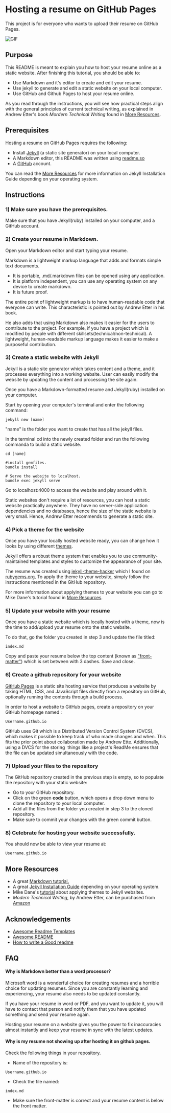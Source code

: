 
# Hosting a resume on GitHub Pages

This project is for everyone who wants to upload their resume on GitHub Pages.

![GIF](https://github.com/sanksarraval/sanksarraval.github.io/blob/main/Assignment_2_Gif.gif)


## Purpose

This README is meant to explain you how to host your resume online as a static website.
After finishing this tutorial, you should be able to:

- Use Markdown and it's editor to create and edit your resume.
- Use jekyll to generate and edit a static website on your local computer.
- Use GitHub and Github Pages to host your resume online.

As you read through the instructions, you will see how practical steps align with the general principles of current technical writing, as explained in Andrew Etter's book *Mordern Technical Writing* found in [More Resources](#more-resources).

## Prerequisites
Hosting a resume on GitHub Pages requires the following:
- Install [Jekyll](https://jekyllrb.com/docs/) (a static site generator) on your local computer.
- A Markdown editor, this README was written using [readme.so](https://readme.so/editor)
- A [GitHub](https://github.com/) account.

You can read the [More Resources](#more-resources) for more information on Jekyll Installation Guide depending on your operating system.

## Instructions
### 1) Make sure you have the prerequisites.
Make sure that you have Jekyll(ruby) installed on your computer, and a GitHub account.

### 2) Create your resume in Markdown.

Open your Markdown editor and start typing your resume.

Markdown is a lightweight markup language that adds and formats simple text documents. 
- It is portable, .md/.markdown files can be opened using any application.
- It is platform independent, you can use any operating system on any device to create markdown.
- It is future proof. 

The entire point of lightweight markup is to have human-readable code that everyone can write. This characteristic is pointed out by Andrew Etter in his book. 

He also adds that using Markdown also makes it easier for the users to contribute to the project.
For example, if you have a project which is modified by people with different skillsets(technical/non-technical). A lightweight, human-readable markup language makes it easier to make a purposeful contribution.

### 3) Create a static website with Jekyll
Jekyll is a static site generator which takes content and a theme, and it processes everything into a working website. User can easily modify the website by updating the content and processing the site again.

Once you have a Markdown-formatted resume and Jekyll(ruby) installed on your computer.

Start by opening your computer's terminal and enter the following command:

```
jekyll new [name]
```
"name" is the folder you want to create that has all the jekyll files. 

In the terminal cd into the newly created folder and run the following commanda to build a static website.
```
cd [name]

#install gemfiles.
bundle install 

# Serve the website to localhost.
bundle exec jekyll serve
```
Go to localhost:4000 to access the website and play around with it.

Static websites don't require a lot of resources, you can host a static website practically anywhere. They have no server-side application dependencies and no databases, hence the size of the static website is very small. Hence, Andrew Etter recommends to generate a static site. 

### 4) Pick a theme for the website

Once you have your locally hosted website ready, you can change how it looks by using different [themes](https://jekyllrb.com/docs/themes/).

Jekyll offers a robust theme system that enables you to use community-maintained templates and styles to customize the appearance of your site.

The resume was created using [jekyll-theme-hacker](https://github.com/pages-themes/hacker) which I found on [rubygems.org.](https://rubygems.org/gems/jekyll-theme-hacker) To apply the theme to your website, simply follow the instructions mentioned in the GitHub repository.

For more information about applying themes to your website you can go to Mike Dane's tutorial found in [More Resources](#more-resources).

### 5) Update your website with your resume
Once you have a static website which is locally hosted with a theme, now is the time to add/upload your resume onto the static website.

To do that, go the folder you created in step 3 and update the file titled:
```
index.md
```
Copy and paste your resume below the top content (known as ["front-matter"](https://jekyllrb.com/docs/front-matter/)) which is set between with 3 dashes. Save and close. 


### 6) Create a github repository for your website

[GitHub Pages](https://docs.github.com/en/pages/getting-started-with-github-pages/about-github-pages) is a static site hosting service that produces a website by taking HTML, CSS, and JavaScript files directly from a repository on GitHub, optionally running the contents through a build process.

In order to host a website to GitHub pages, create a repository on your GitHub homepage named :
```
Username.github.io
```
GitHub uses Git which is a Distributed Version Control System (DVCS), which makes it possible to keep track of who made changes and when. This fits the prior point about collaboration made by Andrew Ette.  Additionally, using a DVCS for the storing  things like a project's ReadMe ensures that the file can be updated simultaneously with the code. 



### 7) Upload your files to the repository
The GitHub repository created in the previous step is empty, so to populate the repository with your static website:
- Go to your GitHub repository.
- Click on the green **code** button, which opens a drop down menu to clone the repository to your local computer.
- Add all the files from the folder you created in step 3 to the cloned repository.
- Make sure to commit your changes with the green commit button.

### 8) Celebrate for hosting your website successfully.
You should now be able to view your resume at: 
```
Username.github.io
```



## More Resources

- A great [Markdown tutorial.](https://www.markdowntutorial.com/)
- A great [Jekyll Installation Guide](https://jekyllrb.com/docs/installation/#guides) depending on your operating system.
- Mike Dane's [tutorial](https://www.youtube.com/watch?v=NoRS2D-cyko&list=PLLAZ4kZ9dFpOPV5C5Ay0pHaa0RJFhcmcB&index=11&t=247s) about applying themes to Jekyll websites.
- *Modern Technical Writing*, by Andrew Etter, can be purchased from [Amazon](https://www.amazon.ca/Modern-Technical-Writing-Introduction-Documentation-ebook/dp/B01A2QL9SS)

## Acknowledgements

 - [Awesome Readme Templates](https://awesomeopensource.com/project/elangosundar/awesome-README-templates)
 - [Awesome README](https://github.com/matiassingers/awesome-readme)
 - [How to write a Good readme](https://bulldogjob.com/news/449-how-to-write-a-good-readme-for-your-github-project)


## FAQ

#### Why is Markdown better than a word processor?

Microsoft word is a wonderful choice for creating resumes and a horrible choice for updating resumes. Since you are constantly learning and experiencing, your resume also needs to be updated constantly.

If you have your resume in word or PDF, and you want to update it, you will have to contact that person and notify them that you have updated something and send your resume again.  

Hosting your resume on a website gives you the power to fix inaccuracies almost instantly and keep your resume in sync with the latest updates.

#### Why is my resume not showing up after hosting it on github pages.

Check the following things in your repository.
-  Name of the repository is: 
```
Username.github.io
```
- Check the file named:
```
index.md
```
- Make sure the front-matter is correct and your resume content is below the front matter.
 


